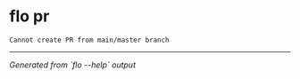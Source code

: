 # flo pr

```
Cannot create PR from main/master branch
```

---
*Generated from \`flo --help\` output*
